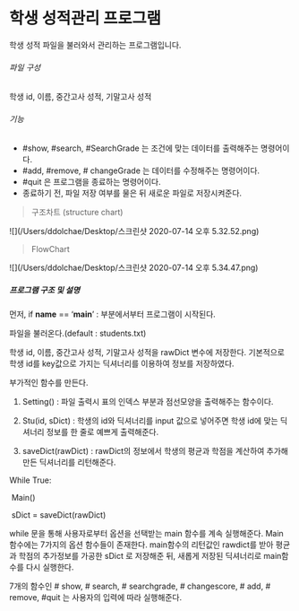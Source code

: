 # 학생 성적관리 프로그램



학생 성적 파일을 불러와서 관리하는 프로그램입니다.



###### 파일 구성

학생 id, 이름, 중간고사 성적, 기말고사 성적



###### 기능

- #show, #search, #SearchGrade 는 조건에 맞는 데이터를 출력해주는 명령어이다.
- #add, #remove, # changeGrade 는 데이터를 수정해주는 명령어이다.
- #quit 은 프로그램을 종료하는 명령어이다.
- 종료하기 전, 파일 저장 여부를 물은 뒤 새로운 파일로 저장시켜준다.







> 구조차트 (structure chart)

![](/Users/ddolchae/Desktop/스크린샷 2020-07-14 오후 5.32.52.png)







> FlowChart



![](/Users/ddolchae/Desktop/스크린샷 2020-07-14 오후 5.34.47.png)





##### 프로그램 구조 및 설명



먼저, if __name__ == ‘__main__’ : 부분에서부터 프로그램이 시작된다.

파일을 불러온다.(default : students.txt)

학생 id, 이름, 중간고사 성적, 기말고사 성적을 rawDict 변수에 저장한다. 기본적으로 학생 id를 key값으로 가지는 딕셔너리를 이용하여 정보를 저장하였다.

부가적인 함수를 만든다.

1. Setting() : 파일 출력시 표의 인덱스 부분과 점선모양을 출력해주는 함수이다.

2. Stu(id, sDict) : 학생의 id와 딕셔너리를 input 값으로 넣어주면 학생 id에 맞는 딕셔너리 정보를 한 줄로 예쁘게 출력해준다.

3. saveDict(rawDict) : rawDict의 정보에서 학생의 평균과 학점을 계산하여 추가해 만든 딕셔너리를 리턴해준다.





While True:

​     Main()

​     sDict = saveDict(rawDict)

 

while 문을 통해 사용자로부터 옵션을 선택받는 main 함수를 계속 실행해준다. Main 함수에는 7가지의 옵션 함수들이 존재한다. main함수의 리턴값인 rawdict를 받아 평균과 학점의 추가정보를 가공한 sDict 로 저장해준 뒤, 새롭게 저장된 딕셔너리로 main함수를 다시 실행한다.

 

7개의 함수인 # show, # search, # searchgrade, # changescore, # add, # remove, #quit 는 사용자의 입력에 따라 실행해준다.
